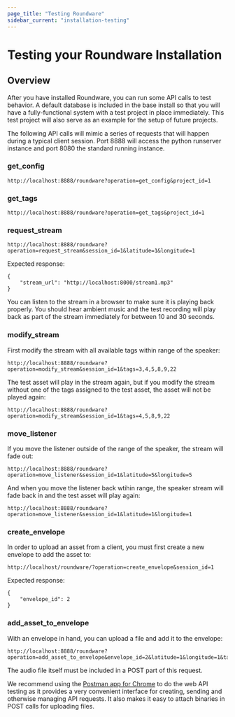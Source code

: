 ```yaml
---
page_title: "Testing Roundware"
sidebar_current: "installation-testing"
---
```


# Testing your Roundware Installation

## Overview

After you have installed Roundware, you can run some API calls to test behavior.  A default database is included in the base install so that you will have a fully-functional system with a test project in place immediately.  This test project will also serve as an example for the setup of future projects.

The following API calls will mimic a series of requests that will happen during a typical client session.  Port 8888 will access the python runserver instance and port 8080 the standard running instance.

### get_config

```
http://localhost:8888/roundware?operation=get_config&project_id=1
```

### get_tags

```
http://localhost:8888/roundware?operation=get_tags&project_id=1
```

### request_stream

```
http://localhost:8888/roundware?operation=request_stream&session_id=1&latitude=1&longitude=1
```

Expected response:

```
{
    "stream_url": "http://localhost:8000/stream1.mp3"
}
```

You can listen to the stream in a browser to make sure it is playing back properly.  You should hear ambient music and the test recording will play back as part of the stream immediately for between 10 and 30 seconds.

### modify_stream

First modify the stream with all available tags within range of the speaker:

```
http://localhost:8888/roundware?operation=modify_stream&session_id=1&tags=3,4,5,8,9,22
```

The test asset will play in the stream again, but if you modify the stream without one of the tags assigned to the test asset, the asset will not be played again:

```
http://localhost:8888/roundware?operation=modify_stream&session_id=1&tags=4,5,8,9,22
```

### move_listener

If you move the listener outside of the range of the speaker, the stream will fade out:

```
http://localhost:8888/roundware?operation=move_listener&session_id=1&latitude=5&longitude=5
```

And when you move the listener back wtihin range, the speaker stream will fade back in and the test asset will play again:

```
http://localhost:8888/roundware?operation=move_listener&session_id=1&latitude=1&longitude=1
```

### create_envelope

In order to upload an asset from a client, you must first create a new envelope to add the asset to:

```
http://localhost/roundware/?operation=create_envelope&session_id=1
```

Expected response:

```
{
    "envelope_id": 2
}
```

### add\_asset\_to\_envelope

With an envelope in hand, you can upload a file and add it to the envelope:

```
http://localhost:8888/roundware?operation=add_asset_to_envelope&envelope_id=2&latitude=1&longitude=1&tags=3,5,8&mediatype=audio
```
The audio file itself must be included in a POST part of this request.

We recommend using the [Postman app for Chrome](http://www.getpostman.com/) to do the web API testing as it provides a very convenient interface for creating, sending and otherwise managing API requests.  It also makes it easy to attach binaries in POST calls for uploading files.
